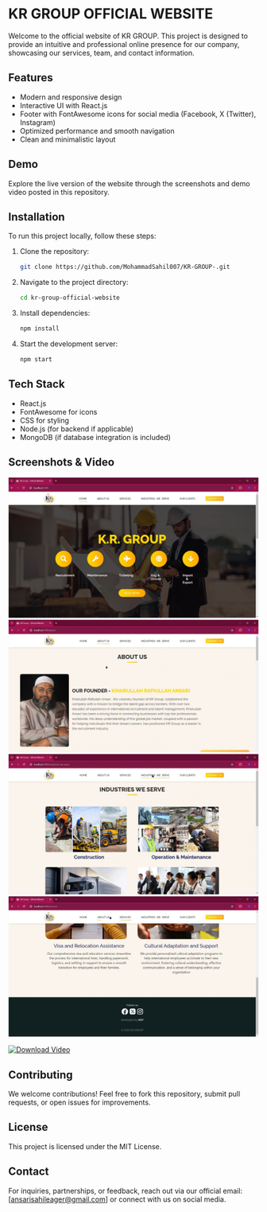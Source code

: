 # KR GROUP OFFICIAL WEBSITE

Welcome to the official website of KR GROUP. This project is designed to provide an intuitive and professional online presence for our company, showcasing our services, team, and contact information.

## Features
- Modern and responsive design
- Interactive UI with React.js
- Footer with FontAwesome icons for social media (Facebook, X (Twitter), Instagram)
- Optimized performance and smooth navigation
- Clean and minimalistic layout

## Demo
Explore the live version of the website through the screenshots and demo video posted in this repository.

## Installation
To run this project locally, follow these steps:

1. Clone the repository:
   ```bash
   git clone https://github.com/MohammadSahil007/KR-GROUP-.git
   ```
2. Navigate to the project directory:
   ```bash
   cd kr-group-official-website
   ```
3. Install dependencies:
   ```bash
   npm install
   ```
4. Start the development server:
   ```bash
   npm start
   ```

## Tech Stack
- React.js
- FontAwesome for icons
- CSS for styling
- Node.js (for backend if applicable)
- MongoDB (if database integration is included)

## Screenshots & Video
![Homepage Screenshot](1.jpeg)
![Services Page Screenshot](2.jpeg)
![Services Page Screenshot](3.jpeg)
![Services Page Screenshot](4.jpeg)

[![Download Video](https://img.icons8.com/ios-filled/50/000000/play--v1.png)](https://github.com/MohammadSahil007/KR-GROUP-/raw/main/KR-VID.mp4)



## Contributing
We welcome contributions! Feel free to fork this repository, submit pull requests, or open issues for improvements.

## License
This project is licensed under the MIT License.

## Contact
For inquiries, partnerships, or feedback, reach out via our official email: [ansarisahileager@gmail.com] or connect with us on social media.


